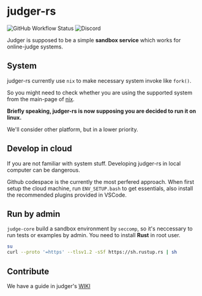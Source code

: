 # judger-rs

![GitHub Workflow Status](https://img.shields.io/github/actions/workflow/status/OJ-lab/judger/rust_build.yml)
![Discord](https://img.shields.io/discord/916955582181822486)

Judger is supposed to be a simple **sandbox service** which works for online-judge systems.

## System

judger-rs currently use `nix` to make necessary system invoke like `fork()`.

So you might need to check whether you are using the supported system from the main-page of [nix](https://github.com/nix-rust/nix).

**Briefly speaking, judger-rs is now supposing you are decided to run it on linux.**

We'll consider other platform, but in a lower priority.

## Develop in cloud

If you are not familiar with system stuff.
Developing judger-rs in local computer can be dangerous.

Github codespace is the currently the most perfered approach.
When first setup the cloud machine, run `ENV_SETUP.bash` to get essentials,
also install the recommended plugins provided in VSCode.

## Run by admin

`judge-core` build a sandbox environment by `seccomp`, so it's neccessary to run tests or examples by admin.
You need to install **Rust** in root user.

``` sh
su
curl --proto '=https' --tlsv1.2 -sSf https://sh.rustup.rs | sh
```

## Contribute

We have a guide in judger's [WIKI](https://github.com/OJ-lab/judger/wiki/Contribution-Guide)
